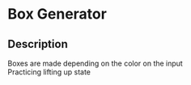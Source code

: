 # Box Generator

## Description
Boxes are made depending on the color on the input  
Practicing lifting up state
